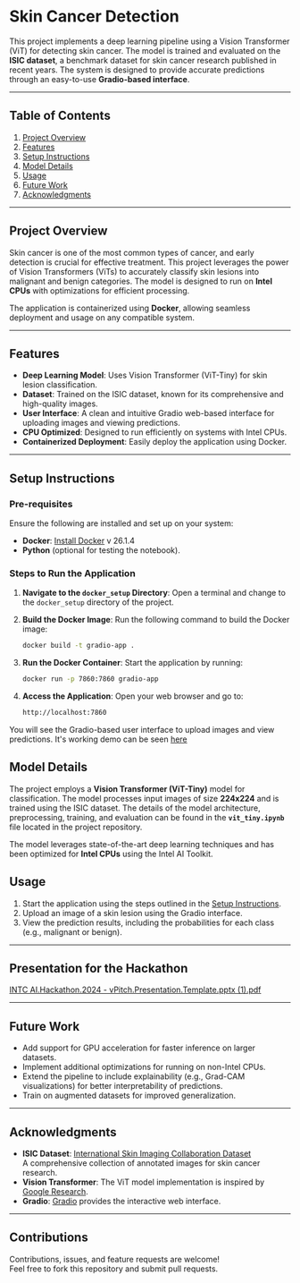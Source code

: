 # **Skin Cancer Detection**

This project implements a deep learning pipeline using a Vision Transformer (ViT) for detecting skin cancer. The model is trained and evaluated on the **ISIC dataset**, a benchmark dataset for skin cancer research published in recent years. The system is designed to provide accurate predictions through an easy-to-use **Gradio-based interface**.

---

## **Table of Contents**

1. [Project Overview](#project-overview)
2. [Features](#features)
3. [Setup Instructions](#setup-instructions)
4. [Model Details](#model-details)
5. [Usage](#usage)
6. [Future Work](#future-work)
7. [Acknowledgments](#acknowledgments)

---

## **Project Overview**

Skin cancer is one of the most common types of cancer, and early detection is crucial for effective treatment. This project leverages the power of Vision Transformers (ViTs) to accurately classify skin lesions into malignant and benign categories. The model is designed to run on **Intel CPUs** with optimizations for efficient processing.

The application is containerized using **Docker**, allowing seamless deployment and usage on any compatible system.

---

## **Features**

- **Deep Learning Model**: Uses Vision Transformer (ViT-Tiny) for skin lesion classification.
- **Dataset**: Trained on the ISIC dataset, known for its comprehensive and high-quality images.
- **User Interface**: A clean and intuitive Gradio web-based interface for uploading images and viewing predictions.
- **CPU Optimized**: Designed to run efficiently on systems with Intel CPUs.
- **Containerized Deployment**: Easily deploy the application using Docker.

---

## **Setup Instructions**

### **Pre-requisites**
Ensure the following are installed and set up on your system:
- **Docker**: [Install Docker](https://docs.docker.com/get-docker/) v 26.1.4
- **Python** (optional for testing the notebook).

### **Steps to Run the Application**
1. **Navigate to the `docker_setup` Directory**:
   Open a terminal and change to the `docker_setup` directory of the project.

2. **Build the Docker Image**:
   Run the following command to build the Docker image:
    ```bash
    docker build -t gradio-app .
    ```

3. **Run the Docker Container**: 
Start the application by running:

    ```bash
    docker run -p 7860:7860 gradio-app
    ```
    
4. **Access the Application**: Open your web browser and go to:

    ```bash
    http://localhost:7860
    ```
You will see the Gradio-based user interface to upload images and view predictions.
It's working demo can be seen [here](https://youtu.be/PXS2YCD3_Cs)

## **Model Details**

The project employs a **Vision Transformer (ViT-Tiny)** model for classification. The model processes input images of size **224x224** and is trained using the ISIC dataset. The details of the model architecture, preprocessing, training, and evaluation can be found in the **`vit_tiny.ipynb`** file located in the project repository.

The model leverages state-of-the-art deep learning techniques and has been optimized for **Intel CPUs** using the Intel AI Toolkit.


## **Usage**

1. Start the application using the steps outlined in the [Setup Instructions](#setup-instructions).
2. Upload an image of a skin lesion using the Gradio interface.
3. View the prediction results, including the probabilities for each class (e.g., malignant or benign).

---

## **Presentation for the Hackathon**

[INTC AI.Hackathon.2024 - vPitch.Presentation.Template.pptx (1).pdf](https://github.com/user-attachments/files/18129150/INTC.AI.Hackathon.2024.-.vPitch.Presentation.Template.pptx.1.pdf)


---

## **Future Work**

- Add support for GPU acceleration for faster inference on larger datasets.
- Implement additional optimizations for running on non-Intel CPUs.
- Extend the pipeline to include explainability (e.g., Grad-CAM visualizations) for better interpretability of predictions.
- Train on augmented datasets for improved generalization.

---

## **Acknowledgments**

- **ISIC Dataset**: [International Skin Imaging Collaboration Dataset](https://isic-archive.com/)  
  A comprehensive collection of annotated images for skin cancer research.
- **Vision Transformer**: The ViT model implementation is inspired by [Google Research](https://github.com/google-research/vision_transformer).
- **Gradio**: [Gradio](https://gradio.app/) provides the interactive web interface.

---

## **Contributions**

Contributions, issues, and feature requests are welcome!  
Feel free to fork this repository and submit pull requests.
